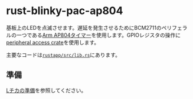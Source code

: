 # rust-blinky-pac-ap804

基板上のLEDを点滅させます。遅延を発生させるためにBCM2711のペリフェラルの一つである[Arm AP804タイマー][1]を使用します。GPIOレジスタの操作に[peripheral access crate](../common/bcm2711_pac)を使用します。

主要なコードは[`rustapp/src/lib.rs`](./rustapp/src/lib.rs)にあります。

## 準備

[Lチカの準備](../doc/blinky-prepare.md)を参照してください。

[1]: https://datasheets.raspberrypi.com/bcm2711/bcm2711-peripherals.pdf#%5B%7B%22num%22%3A162%2C%22gen%22%3A0%7D%2C%7B%22name%22%3A%22XYZ%22%7D%2C115%2C841.89%2Cnull%5D
